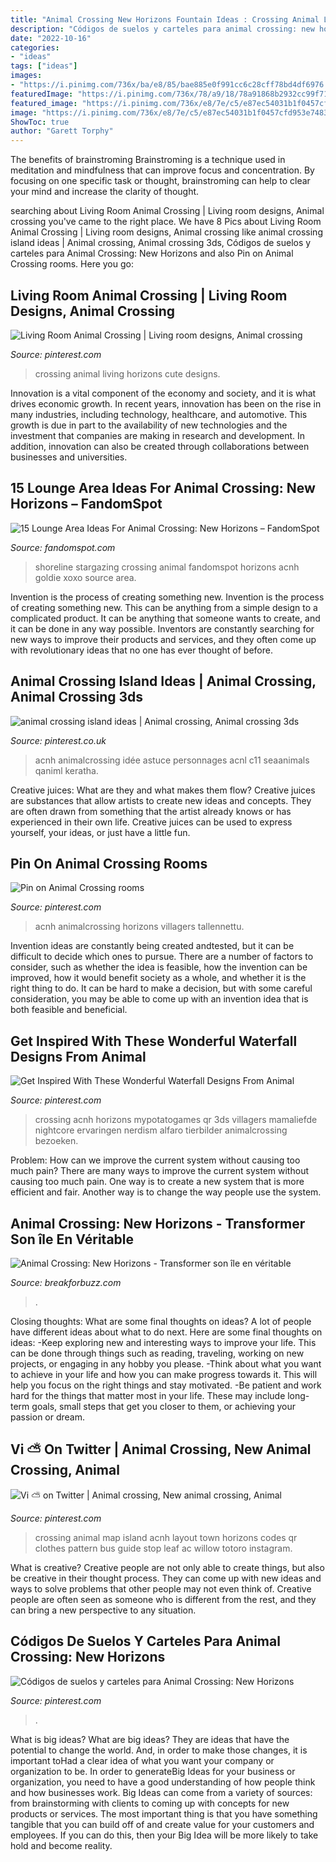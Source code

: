 ```yaml
---
title: "Animal Crossing New Horizons Fountain Ideas : Crossing Animal Living Horizons Cute Designs"
description: "Códigos de suelos y carteles para animal crossing: new horizons"
date: "2022-10-16"
categories:
- "ideas"
tags: ["ideas"]
images:
- "https://i.pinimg.com/736x/ba/e8/85/bae885e0f991cc6c28cff78bd4df6976.jpg"
featuredImage: "https://i.pinimg.com/736x/78/a9/18/78a91868b2932cc99f71cdf0ea21a3c2.jpg"
featured_image: "https://i.pinimg.com/736x/e8/7e/c5/e87ec54031b1f0457cfd953e7483381b.jpg"
image: "https://i.pinimg.com/736x/e8/7e/c5/e87ec54031b1f0457cfd953e7483381b.jpg"
ShowToc: true
author: "Garett Torphy"
---
```



The benefits of brainstroming
Brainstroming is a technique used in meditation and mindfulness that can improve focus and concentration. By focusing on one specific task or thought, brainstroming can help to clear your mind and increase the clarity of thought.

	

		
searching about Living Room Animal Crossing | Living room designs, Animal crossing you've came to the right place. We have 8 Pics about Living Room Animal Crossing | Living room designs, Animal crossing like animal crossing island ideas | Animal crossing, Animal crossing 3ds, Códigos de suelos y carteles para Animal Crossing: New Horizons and also Pin on Animal Crossing rooms. Here you go:
		
    
## Living Room Animal Crossing | Living Room Designs, Animal Crossing

<img loading=lazy src="https://i.pinimg.com/736x/e8/7e/c5/e87ec54031b1f0457cfd953e7483381b.jpg" onerror="this.onerror=null;this.src='https://tse1.mm.bing.net/th?id=OIP.CA8xVKzw0d0OWdQnX9FI9AHaEK&amp;pid=15.1';" alt="Living Room Animal Crossing | Living room designs, Animal crossing">

_Source: pinterest.com_

>crossing animal living horizons cute designs. 

	

Innovation is a vital component of the economy and society, and it is what drives economic growth. In recent years, innovation has been on the rise in many industries, including technology, healthcare, and automotive. This growth is due in part to the availability of new technologies and the investment that companies are making in research and development. In addition, innovation can also be created through collaborations between businesses and universities.

    
## 15 Lounge Area Ideas For Animal Crossing: New Horizons – FandomSpot

<img loading=lazy src="https://static.fandomspot.com/images/02/12495/10-stargazing-shoreline-idea-acnh.jpg" onerror="this.onerror=null;this.src='https://tse2.mm.bing.net/th?id=OIP.32GusHCceyPH5C2H0FcZLwHaEH&amp;pid=15.1';" alt="15 Lounge Area Ideas For Animal Crossing: New Horizons – FandomSpot">

_Source: fandomspot.com_

>shoreline stargazing crossing animal fandomspot horizons acnh goldie xoxo source area. 

	

Invention is the process of creating something new.
Invention is the process of creating something new. This can be anything from a simple design to a complicated product. It can be anything that someone wants to create, and it can be done in any way possible. Inventors are constantly searching for new ways to improve their products and services, and they often come up with revolutionary ideas that no one has ever thought of before.

    
## Animal Crossing Island Ideas | Animal Crossing, Animal Crossing 3ds

<img loading=lazy src="https://i.pinimg.com/736x/63/5d/25/635d250342d3da221e316965fca97108.jpg" onerror="this.onerror=null;this.src='https://tse4.mm.bing.net/th?id=OIP.Zjx5HyhK6dGNArFAd0XhAgHaHa&amp;pid=15.1';" alt="animal crossing island ideas | Animal crossing, Animal crossing 3ds">

_Source: pinterest.co.uk_

>acnh animalcrossing idée astuce personnages acnl c11 seaanimals qaniml keratha. 

	

Creative juices: What are they and what makes them flow?
Creative juices are substances that allow artists to create new ideas and concepts. They are often drawn from something that the artist already knows or has experienced in their own life. Creative juices can be used to express yourself, your ideas, or just have a little fun.

    
## Pin On Animal Crossing Rooms

<img loading=lazy src="https://i.pinimg.com/736x/ba/e8/85/bae885e0f991cc6c28cff78bd4df6976.jpg" onerror="this.onerror=null;this.src='https://tse3.mm.bing.net/th?id=OIP.kg2LFTGTDoSxO99cipO3kQHaHa&amp;pid=15.1';" alt="Pin on Animal Crossing rooms">

_Source: pinterest.com_

>acnh animalcrossing horizons villagers tallennettu. 

	

Invention ideas are constantly being created andtested, but it can be difficult to decide which ones to pursue. There are a number of factors to consider, such as whether the idea is feasible, how the invention can be improved, how it would benefit society as a whole, and whether it is the right thing to do. It can be hard to make a decision, but with some careful consideration, you may be able to come up with an invention idea that is both feasible and beneficial.

    
## Get Inspired With These Wonderful Waterfall Designs From Animal

<img loading=lazy src="https://i.pinimg.com/736x/82/8f/a5/828fa54d13b05c66559b32cb1c562869.jpg" onerror="this.onerror=null;this.src='https://tse2.mm.bing.net/th?id=OIP.PiMuAI9uslMyI0ny1yIwxwHaEd&amp;pid=15.1';" alt="Get Inspired With These Wonderful Waterfall Designs From Animal">

_Source: pinterest.com_

>crossing acnh horizons mypotatogames qr 3ds villagers mamaliefde nightcore ervaringen nerdism alfaro tierbilder animalcrossing bezoeken. 

	

Problem: How can we improve the current system without causing too much pain?
There are many ways to improve the current system without causing too much pain. One way is to create a new system that is more efficient and fair. Another way is to change the way people use the system.

    
## Animal Crossing: New Horizons - Transformer Son île En Véritable

<img loading=lazy src="https://breakforbuzz.com/wp-content/uploads/2020/07/ectnidgx0aafbq.png" onerror="this.onerror=null;this.src='https://tse4.mm.bing.net/th?id=OIP.pbtl1Fu-9JI5AcbSNQvJ_AHaEK&amp;pid=15.1';" alt="Animal Crossing: New Horizons - Transformer son île en véritable">

_Source: breakforbuzz.com_

>. 

	

Closing thoughts: What are some final thoughts on ideas?
A lot of people have different ideas about what to do next. Here are some final thoughts on ideas: 
-Keep exploring new and interesting ways to improve your life. This can be done through things such as reading, traveling, working on new projects, or engaging in any hobby you please.
-Think about what you want to achieve in your life and how you can make progress towards it. This will help you focus on the right things and stay motivated. 
-Be patient and work hard for the things that matter most in your life. These may include long-term goals, small steps that get you closer to them, or achieving your passion or dream.

    
## Vi ⛅️ On Twitter | Animal Crossing, New Animal Crossing, Animal

<img loading=lazy src="https://i.pinimg.com/736x/78/a9/18/78a91868b2932cc99f71cdf0ea21a3c2.jpg" onerror="this.onerror=null;this.src='https://tse1.mm.bing.net/th?id=OIP.zl625Kl-4LZh_DsTePyD6gHaHa&amp;pid=15.1';" alt="Vi ⛅️ on Twitter | Animal crossing, New animal crossing, Animal">

_Source: pinterest.com_

>crossing animal map island acnh layout town horizons codes qr clothes pattern bus guide stop leaf ac willow totoro instagram. 

	

What is creative?
Creative people are not only able to create things, but also be creative in their thought process. They can come up with new ideas and ways to solve problems that other people may not even think of. Creative people are often seen as someone who is different from the rest, and they can bring a new perspective to any situation.

    
## Códigos De Suelos Y Carteles Para Animal Crossing: New Horizons

<img loading=lazy src="https://i.pinimg.com/736x/48/da/74/48da74bbb1c8b453be3966585cef657e.jpg" onerror="this.onerror=null;this.src='https://tse2.mm.bing.net/th?id=OIP.rtk1AN6g-YNFoSbrcUN-gwHaHZ&amp;pid=15.1';" alt="Códigos de suelos y carteles para Animal Crossing: New Horizons">

_Source: pinterest.com_

>. 

	

What is big ideas?
What are big ideas? They are ideas that have the potential to change the world. And, in order to make those changes, it is important toHad a clear idea of what you want your company or organization to be.  In order to generateBig Ideas for your business or organization, you need to have a good understanding of how people think and how businesses work. Big Ideas can come from a variety of sources: from brainstorming with clients to coming up with concepts for new products or services.
The most important thing is that you have something tangible that you can build off of and create value for your customers and employees. If you can do this, then your Big Idea will be more likely to take hold and become reality.

